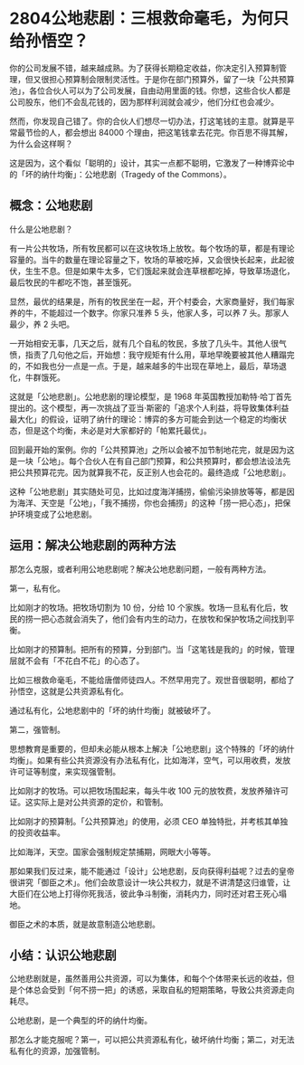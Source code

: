 # 2804公地悲剧：三根救命毫毛，为何只给孙悟空？

你的公司发展不错，越来越成熟。为了获得长期稳定收益，你决定引入预算制管理，但又很担心预算制会限制灵活性。于是你在部门预算外，留了一块「公共预算池」，各位合伙人可以为了公司发展，自由动用里面的钱。你想，这些合伙人都是公司股东，他们不会乱花钱的，因为那样利润就会减少，他们分红也会减少。

然而，你发现自己错了。你的合伙人们想尽一切办法，打这笔钱的主意。就算是平常最节俭的人，都会想出 84000 个理由，把这笔钱拿去花完。你百思不得其解，为什么会这样啊？

这是因为，这个看似「聪明的」设计，其实一点都不聪明，它激发了一种博弈论中的「坏的纳什均衡」：公地悲剧（Tragedy of the Commons）。

## 概念：公地悲剧

什么是公地悲剧？

有一片公共牧场，所有牧民都可以在这块牧场上放牧。每个牧场的草，都是有理论容量的。当牛的数量在理论容量之下，牧场的草被吃掉，又会很快长起来，此起彼伏，生生不息。但是如果牛太多，它们饿起来就会连草根都吃掉，导致草场退化，最后牧民的牛都吃不饱，甚至饿死。

显然，最优的结果是，所有的牧民坐在一起，开个村委会，大家商量好，我们每家养的牛，不能超过一个数字。你家只准养 5 头，他家人多，可以养 7 头。那家人最少，养 2 头吧。

一开始相安无事，几天之后，就有几个自私的牧民，多放了几头牛。其他人很气愤，指责了几句他之后，开始想：我守规矩有什么用，草地早晚要被其他人糟蹋完的，不如我也分一点是一点。于是，越来越多的牛出现在草地上，最后，草场退化，牛群饿死。

这就是「公地悲剧」。公地悲剧的理论模型，是 1968 年英国教授加勒特·哈丁首先提出的。这个模型，再一次挑战了亚当·斯密的「追求个人利益，将导致集体利益最大化」的假设，证明了纳什的理论：博弈的多方可能会到达一个稳定的均衡状态，但是这个均衡，未必是对大家都好的「帕累托最优」。

回到最开始的案例。你的「公共预算池」之所以会被不加节制地花完，就是因为这是一块「公地」。每个合伙人在有自己部门预算，和公共预算时，都会想法设法先把公共预算花完。因为就算我不花，反正别人也会花的。最终造成「公地悲剧」。

这种「公地悲剧」其实随处可见，比如过度海洋捕捞，偷偷污染排放等等，都是因为海洋、天空是「公地」，「我不捕捞，你也会捕捞」的这种「捞一把心态」，把保护环境变成了公地悲剧。

## 运用：解决公地悲剧的两种方法

那怎么克服，或者利用公地悲剧呢？解决公地悲剧问题，一般有两种方法。

第一，私有化。

比如刚才的牧场。把牧场切割为 10 份，分给 10 个家族。牧场一旦私有化后，牧民的捞一把心态就会消失了，他们会有内生的动力，在放牧和保护牧场之间找到平衡。

比如刚才的预算制。把所有的预算，分到部门。当「这笔钱是我的」的时候，管理层就不会有「不花白不花」的心态了。

比如三根救命毫毛，不能给唐僧师徒四人。不然早用完了。观世音很聪明，都给了孙悟空，这就是公共资源私有化。

通过私有化，公地悲剧中的「坏的纳什均衡」就被破坏了。

第二，强管制。

思想教育是重要的，但却未必能从根本上解决「公地悲剧」这个特殊的「坏的纳什均衡」。如果有些公共资源没有办法私有化，比如海洋，空气，可以用收费，发放许可证等制度，来实现强管制。

比如刚才的牧场。可以把牧场围起来，每头牛收 100 元的放牧费，发放养殖许可证。这实际上是对公共资源的定价，和管制。

比如刚才的预算制。「公共预算池」的使用，必须 CEO 单独特批，并考核其单独的投资收益率。

比如海洋，天空。国家会强制规定禁捕期，网眼大小等等。

那如果我们反过来，能不能通过「设计」公地悲剧，反向获得利益呢？过去的皇帝很讲究「御臣之术」。他们会故意设计一块公共权力，就是不讲清楚这归谁管，让大臣们在公地上打得你死我活，彼此争斗制衡，消耗内力，同时还对君王死心塌地。

御臣之术的本质，就是故意制造公地悲剧。

## 小结：认识公地悲剧

公地悲剧就是，虽然善用公共资源，可以为集体，和每个个体带来长远的收益，但是个体总会受到「何不捞一把」的诱惑，采取自私的短期策略，导致公共资源走向耗尽。

公地悲剧，是一个典型的坏的纳什均衡。

那怎么才能克服呢？第一，可以把公共资源私有化，破坏纳什均衡；第二，对无法私有化的资源，加强管制。


